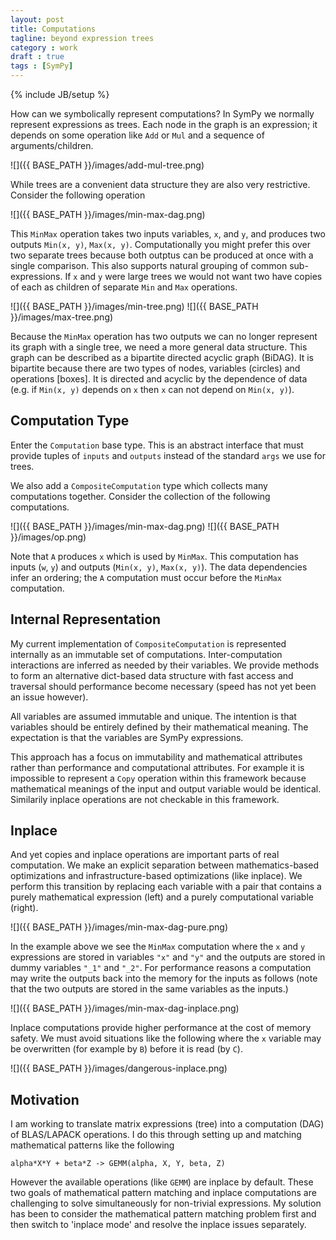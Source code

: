 ```yaml
---
layout: post
title: Computations
tagline: beyond expression trees
category : work
draft : true
tags : [SymPy]
---
```

{% include JB/setup %}

How can we symbolically represent computations? In SymPy we normally represent expressions as trees.  Each node in the graph is an expression; it depends on some operation like `Add` or `Mul` and a sequence of arguments/children.

![]({{ BASE_PATH }}/images/add-mul-tree.png)

While trees are a convenient data structure they are also very restrictive. Consider the following operation

![]({{ BASE_PATH }}/images/min-max-dag.png)

This `MinMax` operation takes two inputs variables, `x`, and `y`, and produces two outputs `Min(x, y)`, `Max(x, y)`.  Computationally you might prefer this over two separate trees because both outptus can be produced at once with a single comparison.  This also supports natural grouping of common sub-expressions.  If `x` and `y` were large trees we would not want two have copies of each as children of separate `Min` and `Max` operations.

![]({{ BASE_PATH }}/images/min-tree.png)
![]({{ BASE_PATH }}/images/max-tree.png)

Because the `MinMax` operation has two outputs we can no longer represent its graph with a single tree, we need a more general data structure.  This graph can be described as a bipartite directed acyclic graph (BiDAG).  It is bipartite because there are two types of nodes, variables (circles) and operations \[boxes\].  It is directed and acyclic by the dependence of data (e.g. if `Min(x, y)` depends on `x` then `x` can not depend on `Min(x, y)`).

Computation Type
----------------

Enter the `Computation` base type.  This is an abstract interface that must provide tuples of `inputs` and `outputs` instead of the standard `args` we use for trees.

We also add a `CompositeComputation` type which collects many computations together.  Consider the collection of the following computations.

![]({{ BASE_PATH }}/images/min-max-dag.png)
![]({{ BASE_PATH }}/images/op.png)

Note that `A` produces `x` which is used by `MinMax`.  This computation has inputs (`w`, `y`) and outputs (`Min(x, y)`, `Max(x, y)`).  The data dependencies infer an ordering; the `A` computation must occur before the `MinMax` computation.

Internal Representation
-----------------------

My current implementation of `CompositeComputation` is represented internally as an immutable set of computations.  Inter-computation interactions are inferred as needed by their variables.  We provide methods to form an alternative dict-based data structure with fast access and traversal should performance become necessary (speed has not yet been an issue however).

All variables are assumed immutable and unique.  The intention is that variables should be entirely defined by their mathematical meaning.  The expectation is that the variables are SymPy expressions. 

This approach has a focus on immutability and mathematical attributes rather than performance and computational attributes.  For example it is impossible to represent a `Copy` operation within this framework because mathematical meanings of the input and output variable would be identical.  Similarily inplace operations are not checkable in this framework.

Inplace
-------

And yet copies and inplace operations are important parts of real computation.  We make an explicit separation between mathematics-based optimizations and infrastructure-based optimizations (like inplace).  We perform this transition by replacing each variable with a pair that contains a purely mathematical expression (left)  and a purely computational variable (right). 

![]({{ BASE_PATH }}/images/min-max-dag-pure.png)

In the example above we see the `MinMax` computation where the `x` and `y` expressions are stored in variables `"x"` and `"y"` and the outputs are stored in dummy variables `"_1"` and `"_2"`.  For performance reasons a computation may write the outputs back into the memory for the inputs as follows (note that the two outputs are stored in the same variables as the inputs.)

![]({{ BASE_PATH }}/images/min-max-dag-inplace.png)

Inplace computations provide higher performance at the cost of memory safety.  We must avoid situations like the following where the `x` variable may be overwritten (for example by `B`) before it is read (by `C`).

![]({{ BASE_PATH }}/images/dangerous-inplace.png)

Motivation
----------

I am working to translate matrix expressions (tree) into a computation (DAG) of BLAS/LAPACK operations.  I do this through setting up and matching mathematical patterns like the following

    alpha*X*Y + beta*Z -> GEMM(alpha, X, Y, beta, Z)

However the available operations (like `GEMM`) are inplace by default.  These two goals of mathematical pattern matching and inplace computations are challenging to solve simultaneously for non-trivial expressions.  My solution has been to consider the mathematical pattern matching problem first and then switch to 'inplace mode' and resolve the inplace issues separately.
